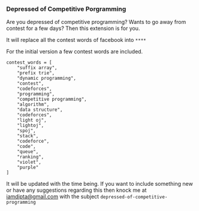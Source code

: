 ### Depressed of Competitive Porgramming
Are you depressed of competitive programming? Wants to go away from contest for a few days? Then this extension is for you.

It will replace all the contest words of facebook into `****` 

For the initial version a few contest words are included.

```
contest_words = [
    "suffix array",
    "prefix trie",
    "dynamic programming",
    "contest",
    "codeforces",
    "programming",
    "competitive programming",
    "algorithm",
    "data structure",
    "codeforces",
    "light oj",
    "lightoj",
    "spoj",
    "stack",
    "codeforce",
    "code",
    "queue",
    "ranking",
    "violet",
    "purple"
]
```

It will be updated with the time being. If you want to include something new or have any suggestions regarding this then knock me at <iamdipta@gmail.com> with the subject `depressed-of-competitive-programming`
